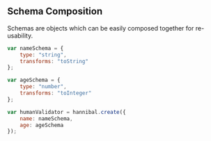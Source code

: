 ## Schema Composition

Schemas are objects which can be easily composed together for re-usability.

```js
var nameSchema = {
    type: "string",
    transforms: "toString"
};

var ageSchema = {
    type: "number",
    transforms: "toInteger"
};

var humanValidator = hannibal.create({
    name: nameSchema,
    age: ageSchema
});
```
